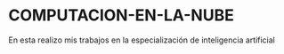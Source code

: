 # COMPUTACION-EN-LA-NUBE
En esta realizo mis trabajos en la especialización de inteligencia artificial
